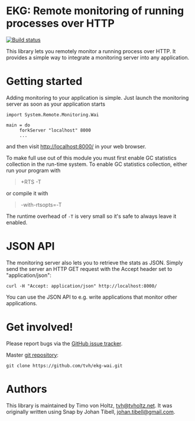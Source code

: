 # EKG: Remote monitoring of running processes over HTTP
[![Build status](https://github.com/tvh/ekg-wai/actions/workflows/ci.yml/badge.svg)](https://github.com/tvh/ekg-wai/actions/workflows/ci.yml)

This library lets you remotely monitor a running process over HTTP.
It provides a simple way to integrate a monitoring server into any
application.

# Getting started

Adding monitoring to your application is simple.  Just launch the
monitoring server as soon as your application starts

    import System.Remote.Monitoring.Wai
    
    main = do
         forkServer "localhost" 8000
         ...

and then visit [http://localhost:8000/](http://localhost:8000/) in
your web browser.

To make full use out of this module you must first enable GC
statistics collection in the run-time system. To enable GC
statistics collection, either run your program with

> +RTS -T

or compile it with

> -with-rtsopts=-T

The runtime overhead of `-T` is very small so it's safe to always
leave it enabled.

# JSON API

The monitoring server also lets you to retrieve the stats as JSON.
Simply send the server an HTTP GET request with the Accept header set
to "application/json":

    curl -H "Accept: application/json" http://localhost:8000/

You can use the JSON API to e.g. write applications that monitor other
applications.

# Get involved!

Please report bugs via the
[GitHub issue tracker](https://github.com/tibbe/ekg/issues).

Master [git repository](https://github.com/tvh/ekg-wai):

    git clone https://github.com/tvh/ekg-wai.git


# Authors

This library is maintained by Timo von Holtz, <tvh@tvholtz.net>.
It was originally written using Snap by Johan Tibell, <johan.tibell@gmail.com>.
